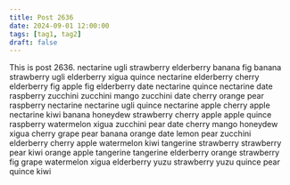```yaml
---
title: Post 2636
date: 2024-09-01 12:00:00
tags: [tag1, tag2]
draft: false
---
```

This is post 2636.
nectarine
ugli
strawberry
elderberry
banana
fig
banana
strawberry
ugli
elderberry
xigua
quince
nectarine
elderberry
cherry
elderberry
fig
apple
fig
elderberry
date
nectarine
quince
nectarine
date
raspberry
zucchini
zucchini
mango
zucchini
date
cherry
orange
pear
raspberry
nectarine
nectarine
ugli
quince
nectarine
apple
cherry
apple
nectarine
kiwi
banana
honeydew
strawberry
cherry
apple
apple
quince
raspberry
watermelon
xigua
zucchini
pear
date
cherry
mango
honeydew
xigua
cherry
grape
pear
banana
orange
date
lemon
pear
zucchini
elderberry
cherry
apple
watermelon
kiwi
tangerine
strawberry
strawberry
pear
kiwi
orange
apple
tangerine
tangerine
elderberry
orange
strawberry
fig
grape
watermelon
xigua
elderberry
yuzu
strawberry
yuzu
quince
pear
quince
kiwi
